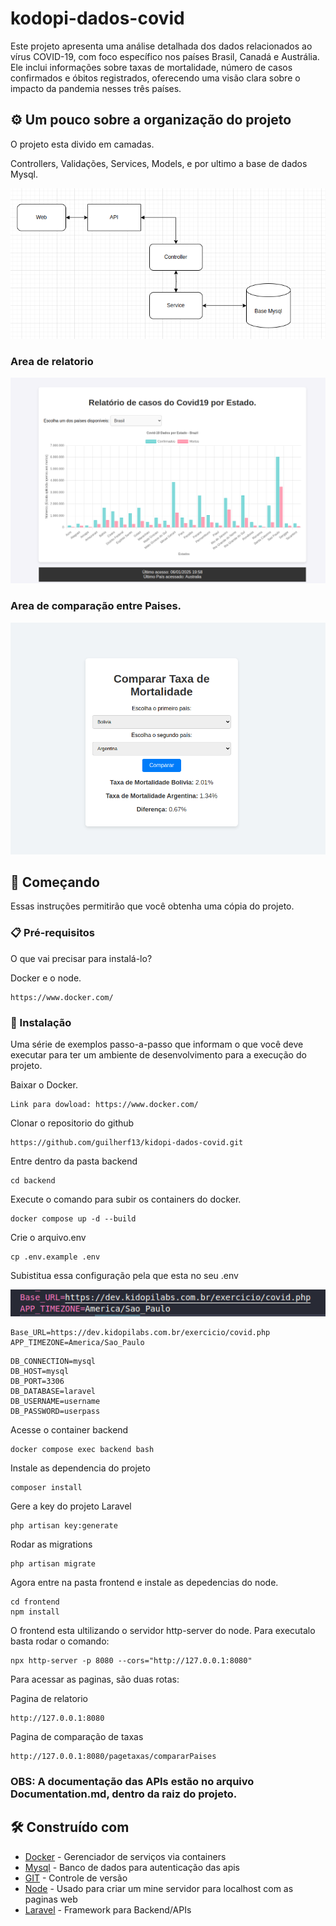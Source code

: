 # kodopi-dados-covid
Este projeto apresenta uma análise detalhada dos dados relacionados ao vírus COVID-19, com foco específico nos países Brasil, Canadá e Austrália. Ele inclui informações sobre taxas de mortalidade, número de casos confirmados e óbitos registrados, oferecendo uma visão clara sobre o impacto da pandemia nesses três países. 

## ⚙️ Um pouco sobre a organização do projeto

O projeto esta divido em camadas. 

Controllers, Validações, Services, Models, e por ultimo a base de dados Mysql.

![alt text](imagens/image.png)

### Area de relatorio

![alt text](<imagens/Screenshot from 2025-01-06 20-38-45.png>)

### Area de comparação entre Paises. 

![alt text](imagens/imageT.png)

## 🚀 Começando

Essas instruções permitirão que você obtenha uma cópia do projeto.

### 📋 Pré-requisitos

O que vai precisar para instalá-lo?

Docker e o node.

```
https://www.docker.com/
```

### 🔧 Instalação

Uma série de exemplos passo-a-passo que informam o que você deve executar para ter um ambiente de desenvolvimento para a execução do projeto.

Baixar o Docker.

```
Link para dowload: https://www.docker.com/
```
Clonar o repositorio do github

```
https://github.com/guilherf13/kidopi-dados-covid.git
```
Entre dentro da pasta backend

```
cd backend
```
Execute o comando para subir os containers do docker.

```
docker compose up -d --build
```
Crie o arquivo.env

```
cp .env.example .env
```
Subistitua essa configuração pela que esta no seu .env

![alt text](imagens/image-1.png)

```
Base_URL=https://dev.kidopilabs.com.br/exercicio/covid.php
APP_TIMEZONE=America/Sao_Paulo
```

```
DB_CONNECTION=mysql
DB_HOST=mysql
DB_PORT=3306
DB_DATABASE=laravel          
DB_USERNAME=username       
DB_PASSWORD=userpass
```

Acesse o container backend

```
docker compose exec backend bash
```

Instale as dependencia do projeto
```
composer install
```

Gere a key do projeto Laravel
```
php artisan key:generate
```

Rodar as migrations

```
php artisan migrate
```
Agora entre na pasta frontend e instale as depedencias do node.

```
cd frontend
npm install
```
O frontend esta ultilizando o servidor http-server do node.
Para executalo basta rodar o comando:

```
npx http-server -p 8080 --cors="http://127.0.0.1:8080"
```
Para acessar as paginas, são duas rotas:

Pagina de relatorio

```
http://127.0.0.1:8080
```
Pagina de comparação de taxas

```
http://127.0.0.1:8080/pagetaxas/compararPaises
```

### OBS: A documentação das APIs estão no arquivo Documentation.md, dentro da raiz do projeto.

## 🛠️ Construído com

* [Docker](https://www.docker.com/) - Gerenciador de serviços via containers
* [Mysql](https://www.mysql.com/) - Banco de dados para autenticação das apis
* [GIT](https://git-scm.com/downloads) - Controle de versão
* [Node](https://nodejs.org/en) - Usado para criar um mine servidor para localhost com as paginas web 
* [Laravel](https://rometools.github.io/rome/) - Framework para Backend/APIs

